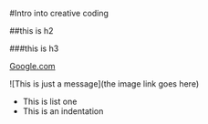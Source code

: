 #Intro into creative coding

##this is h2

###this is h3

[Google.com](http://google.com)

![This is just a message](the image link goes here)


* This is list one
 * This is an indentation
 